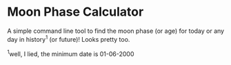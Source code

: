 # Moon Phase Calculator

A simple command line tool to find the moon phase (or age) for today or any day in history<sup>1</sup> (or future)!
Looks pretty too.


<sup>1</sup>well, I lied, the minimum date is 01-06-2000
